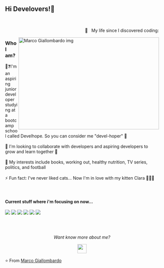 <h2> Hi Develovers!👋</h2>  <br />
<p align = right> 🤯 &nbsp My life since I discovered coding:</p>
<img src="https://miro.medium.com/v2/resize:fit:1100/1*sUI4nkPfH0wevBQMb29cnQ.jpeg" alt="Marco Giallombardo img" width="460" height="300" align="right" /> 

<h3> Who I am?</h3> 
👤❓I'm an aspiring junior developer studying at a bootcamp school called Develhope. So you can consider me "devel-hoper" 😬<br></br>
👯 I'm looking to collaborate with developers and aspiring developers to grow and learn together 💪  <br></br>
💬  My interests include books, working out, healthy nutrition, TV series, politics, and football <br></br>
⚡ Fun fact: I've never liked cats... Now I'm in love with my kitten Clara 🤦🏻‍♂️ <br></br>
</br>

<h4> Current stuff where i'm focusing on now...</h4>
<p>
  <img src="https://img.shields.io/badge/HTML5-red?style=flat&logo=HTML5&logoColor=white&labelColor=blue">
  
  <img src="https://img.shields.io/badge/CSS-red?style=flat&logo=css3&logoColor=white&labelColor=blue">
  
  <img src="https://img.shields.io/badge/javascript-red?style=flat&logo=javascript&logoColor=white&labelColor=blue">
  
  <img src="https://img.shields.io/badge/typescript-red?style=flat&logo=typescript&logoColor=white&labelColor=blue">
  
  <img src="https://img.shields.io/badge/react-red?style=flat&logo=react&logoColor=white&labelColor=blue">

   <img src="https://img.shields.io/badge/node.js-red?style=flat&logo=node.js&logoColor=white&labelColor=blue">
</p>
</br></br>

<p align="center">
  <i>Want know more about me?</i> <br>  
  
  <p align="center">
  <a href="https://www.linkedin.com/in/marco-giallombardo/" alt="Linkedin"><img src="https://github.com/nitish-awasthi/nitish-awasthi/blob/master/174857.png" height="30" width="30"></a>
 
  </p>

⭐️ From [Marco Giallombardo](https://github.com/Mrcgllmbrd)




